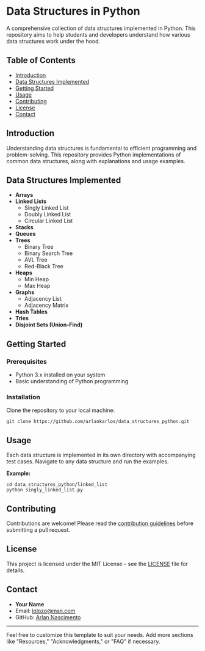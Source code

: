 <!DOCTYPE html>
<html lang="en">
<head>
    <meta charset="UTF-8">
</head>
<body>

<h1>Data Structures in Python</h1>

<p>A comprehensive collection of data structures implemented in Python. This repository aims to help students and developers understand how various data structures work under the hood.</p>

<h2>Table of Contents</h2>

<ul>
    <li><a href="#introduction">Introduction</a></li>
    <li><a href="#data-structures-implemented">Data Structures Implemented</a></li>
    <li><a href="#getting-started">Getting Started</a></li>
    <li><a href="#usage">Usage</a></li>
    <li><a href="#contributing">Contributing</a></li>
    <li><a href="#license">License</a></li>
    <li><a href="#contact">Contact</a></li>
</ul>

<h2 id="introduction">Introduction</h2>

<p>Understanding data structures is fundamental to efficient programming and problem-solving. This repository provides Python implementations of common data structures, along with explanations and usage examples.</p>

<h2 id="data-structures-implemented">Data Structures Implemented</h2>

<ul>
    <li><strong>Arrays</strong></li>
    <li><strong>Linked Lists</strong>
        <ul>
            <li>Singly Linked List</li>
            <li>Doubly Linked List</li>
            <li>Circular Linked List</li>
        </ul>
    </li>
    <li><strong>Stacks</strong></li>
    <li><strong>Queues</strong></li>
    <li><strong>Trees</strong>
        <ul>
            <li>Binary Tree</li>
            <li>Binary Search Tree</li>
            <li>AVL Tree</li>
            <li>Red-Black Tree</li>
        </ul>
    </li>
    <li><strong>Heaps</strong>
        <ul>
            <li>Min Heap</li>
            <li>Max Heap</li>
        </ul>
    </li>
    <li><strong>Graphs</strong>
        <ul>
            <li>Adjacency List</li>
            <li>Adjacency Matrix</li>
        </ul>
    </li>
    <li><strong>Hash Tables</strong></li>
    <li><strong>Tries</strong></li>
    <li><strong>Disjoint Sets (Union-Find)</strong></li>
</ul>

<h2 id="getting-started">Getting Started</h2>

<h3>Prerequisites</h3>

<ul>
    <li>Python 3.x installed on your system</li>
    <li>Basic understanding of Python programming</li>
</ul>

<h3>Installation</h3>

<p>Clone the repository to your local machine:</p>

<pre><code>git clone https://github.com/arlankarlos/data_structures_python.git
</code></pre>

<h2 id="usage">Usage</h2>

<p>Each data structure is implemented in its own directory with accompanying test cases. Navigate to any data structure and run the examples.</p>

<p><strong>Example:</strong></p>

<pre><code>cd data_structures_python/linked_list
python singly_linked_list.py
</code></pre>

<h2 id="contributing">Contributing</h2>

<p>Contributions are welcome! Please read the <a href="CONTRIBUTING.md">contribution guidelines</a> before submitting a pull request.</p>

<h2 id="license">License</h2>

<p>This project is licensed under the MIT License - see the <a href="LICENSE">LICENSE</a> file for details.</p>

<h2 id="contact">Contact</h2>

<ul>
    <li><strong>Your Name</strong></li>
    <li>Email: <a href="mailto:lolozo@msn.com" target="_blank">lolozo@msn.com</a></li>
    <li>GitHub: <a href="https://github.com/arlankarlos" target="_blank">Arlan Nascimento</a></li>
</ul>

<hr>

<p>Feel free to customize this template to suit your needs. Add more sections like "Resources," "Acknowledgments," or "FAQ" if necessary.</p>

</body>
</html>
